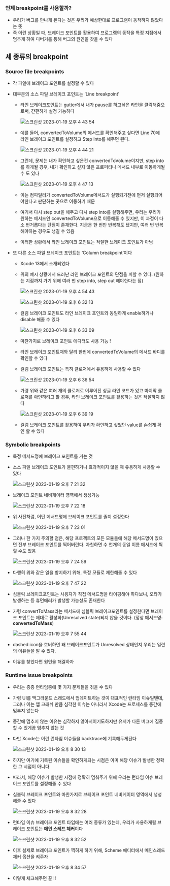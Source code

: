 ### 언제 breakpoint를 사용할까?

- 우리가 버그를 만나게 된다는 것은 우리가 예상한대로 프로그램이 동작하지 않았다는 뜻
- 즉 이런 상황일 때, 브레이크 포인트를 활용하여 프로그램의 동작을 특정 지점에서 멈추게 하여 디버거를 통해 버그의 원인을 찾을 수 있다

## 세 종류의 breakpoint

### Source file breakpoints

- 각 파일에 브레이크 포인트를 설정할 수 있다
- 대부분의 소스 파일 브레이크 포인트는 ‘Line breakpoint’
    - 라인 브레이크포인트는 gutter에서 내가 pause를 하고싶은 라인을 클릭해줌으로써, 간편하게 설정 가능하다
        
        ![스크린샷 2023-01-19 오후 4 43 54](https://user-images.githubusercontent.com/87598209/213908812-5bc1ab3c-8c2b-4c95-9568-8162fb8234d2.png)

    - 예를 들어, convertedToVolume의 메서드를 확인해주고 싶다면 Line 70에 라인 브레이크 포인트를 설정하고 Step Into를 해주면 된다.
        
        ![스크린샷 2023-01-19 오후 4 44 21](https://user-images.githubusercontent.com/87598209/213908819-57668c86-da72-4698-bc3c-d292b95305db.png)

    - 그런데, 문제는 내가 확인하고 싶은건 convertedToVolume이지만, step into를 하게될 경우, 내가 확인하고 싶지 않은 프로퍼티나 메서드 내부로 이동하게될 수 도 있다
        
        ![스크린샷 2023-01-19 오후 4 47 13](https://user-images.githubusercontent.com/87598209/213908820-b4f5182d-726f-4c29-9aa3-990aaa145781.png)

    - 이는 컴파일러가 convertedToVolume메서드가 실행되기전에  먼저 실행되어야한다고 판단하는 곳으로 이동하기 때문
    - 여기서 다시 step out을 해주고 다시 step into를 실행해주면, 우리는 우리가 원하는 메서드인 convertedToVolume으로 이동해줄 수 있지만, 이 과정이 다소 번거롭다는 단점이 존재한다. 지금은 한 번만 반복해도 됐지만, 여러 번 반복해야하는 경우도 생길 수 있음
    - 이러한 상황에서 라인 브레이크 포인트는 적절한 브레이크 포인트가 아님
    
- 또 다른 소스 파일 브레이크 포인트는 ‘Column breakpoint’이다
    - Xcode 13에서 소개되었다
    - 위의 예시 상황에서 드러난 라인 브레이크 포인트의 단점을 피할 수 있다. (원하는 지점까지 가기 위해 여러 번 step into, step out 해야한다는 점)
        
        ![스크린샷 2023-01-19 오후 4 54 43](https://user-images.githubusercontent.com/87598209/213908822-6549dd89-6d53-471f-bfd8-ec7fcb68d52c.png)

        ![스크린샷 2023-01-19 오후 6 32 13](https://user-images.githubusercontent.com/87598209/213908923-8d124e4d-b875-4859-bfd0-57a678a41fc6.png)

    - 컬럼 브레이크 포인트도 라인 브레이크 포인트와 동일하게 enable하거나 disable 해줄 수 있다
        
        ![스크린샷 2023-01-19 오후 6 33 09](https://user-images.githubusercontent.com/87598209/213908834-8cbc182c-200a-4ba8-bc78-58004a0ca14c.png)

    - 마찬가지로 브레이크 포인트 에디터도 사용 가능 !
    - 라인 브레이크 포인트때와 달리 한번에 convertedToVolume의 메서드 바디를 확인할 수 있다
    - 컬럼 브레이크 포인트는 특히 클로저에서 유용하게 사용할 수 있다
        
        ![스크린샷 2023-01-19 오후 6 36 54](https://user-images.githubusercontent.com/87598209/213908839-69242be0-e3fa-4131-a158-a128cc88170d.png)

    - 가령 위와 같은 여러 개의 클로저로 이루어진 싱글 라인 코드가 있고 마지막 클로저를 확인하려고 할 경우, 라인 브레이크 포인트를 활용하는 것은 적절하지 않다
        
        ![스크린샷 2023-01-19 오후 6 39 19](https://user-images.githubusercontent.com/87598209/213908845-a4d05f12-0743-422a-af55-d3fa78406e6b.png)

    - 컬럼 브레이크 포인트를 활용하여 우리가 확인하고 싶었던 value를 손쉽게 확인 할 수 있다

### Symbolic breakpoints

- 특정 메서드명에 브레이크 포인트를 거는 것
- 소스 파일 브레이크 포인트가 불편하거나 효과적이지 않을 때 유용하게 사용할 수 있다
    
    ![스크린샷 2023-01-19 오후 7 21 32](https://user-images.githubusercontent.com/87598209/213908849-7cab47ee-6a16-4dd6-95d6-06f7259ce767.png)

- 브레이크 포인트 네비게이터 영역에서 생성가능
    
    ![스크린샷 2023-01-19 오후 7 22 18](https://user-images.githubusercontent.com/87598209/213908851-8da7d9f5-35e2-46d6-b0c7-410aa2edee7e.png)

- 위 사진처럼, 어떤 메서드명에 브레이크 포인트를 줄지 설정한다
    
    ![스크린샷 2023-01-19 오후 7 23 01](https://user-images.githubusercontent.com/87598209/213908853-e973c6f8-b9e4-40c9-b936-d08a6b92e62d.png)

- 그러나 한 가지 주의할 점은, 해당 프로젝트의 모든 모듈들에 해당 메서드명이 있으면 전부 브레이크 포인트를 찍어버린다. 자칫하면 수 천개의 동일 이름 메서드에 찍힐 수도 있음
    
    ![스크린샷 2023-01-19 오후 7 24 59](https://user-images.githubusercontent.com/87598209/213908855-f9deb396-3fb1-49ed-9299-90be86f5e0f5.png)

- 다행히 위와 같은 일을 방지하기 위해, 특정 모듈로 제한해줄 수 있다
    
    ![스크린샷 2023-01-19 오후 7 47 22](https://user-images.githubusercontent.com/87598209/213908857-ce00fb79-753b-4daf-a6e1-5f3895070627.png)

- 심볼릭 브레이크포인트는 사용자가 직접 메서드명을 타이핑해야 하다보니, 오타가 발생하는 등 휴먼에러가 발생할 가능성도 존재한다
- 가령 convertToMass라는 메서드에 심볼릭 브레이크포인트를 설정한다면 브레이크 포인트는 제대로 활성화(Unresolved state)되지 않을 것이다. (정상 메서드명: **convertedToMass**)
    
    ![스크린샷 2023-01-19 오후 7 55 44](https://user-images.githubusercontent.com/87598209/213908862-3d658f06-b878-41f8-a76c-de8d1d5240ef.png)

- dashed icon을 호버하면 왜 브레이크포인트가 Unresolved 상태인지 우리는 일련의 이유들을 알 수 있다.
- 이유를 찾았다면 원인을 해결하자

### Runtime issue breakpoints

- 우리는 종종 런타임중에 몇 가지 문제들을 겪을 수 있다
- 가령 UI를 백그라운드 스레드에서 업데이트하는 것이 대표적인 런타임 이슈일텐데, 그러나 이는 앱 크래쉬 만큼 심각한 이슈는 아니라서 Xcode는 프로세스를 중간에 멈추지 않는다
- 중간에 멈추지 않는 이유는 심각하지 않아서이기도하지만 유저가 다른 버그에 집중할 수 있게끔 멈추지 않는 것
- 다만 Xcode는 이런 런타임 이슈들을 backtrace에 기록해두게된다
    
    ![스크린샷 2023-01-19 오후 8 30 13](https://user-images.githubusercontent.com/87598209/213908869-9297a33a-6db1-4d05-add9-3b19e9ef0fa4.png)

- 하지만 여기에 기록된 이슈들을 확인하게되는 시점은 이미 해당 이슈가 발생한 정확한 그 시점이 아니다
- 따라서, 해당 이슈가 발생한 시점에 정확히 멈춰주기 위해 우리는 런타임 이슈 브레이크 포인트를 설정해줄 수 있다
- 심볼릭 브레이크 포인트와 마찬가지로 브레이크 포인트 네비게이터 영역에서 생성해줄 수 있다
    
    ![스크린샷 2023-01-19 오후 8 32 28](https://user-images.githubusercontent.com/87598209/213908871-b4397aaf-5636-42e5-90c4-b06b0b5ad452.png)

- 런타임 이슈 브레이크 포인트 타입에는 여러 종류가 있는데, 우리가 사용하게될 브레이크 포인트는 **메인 스레드 체커**이다
    
    ![스크린샷 2023-01-19 오후 8 32 52](https://user-images.githubusercontent.com/87598209/213908874-3fcaf4ba-2d6b-46c7-b37b-7cd2cfbdc677.png)

- 이후 실제로 브레이크 포인트가 찍히게 하기 위해, Scheme 에디터에서 메인스레드체커 옵션을 켜주자
    
    ![스크린샷 2023-01-19 오후 8 34 57](https://user-images.githubusercontent.com/87598209/213908877-cdd78e06-20d7-4ef6-93b4-43d062bfa3c2.png)

- 이렇게 체크해주면 끝 !!
